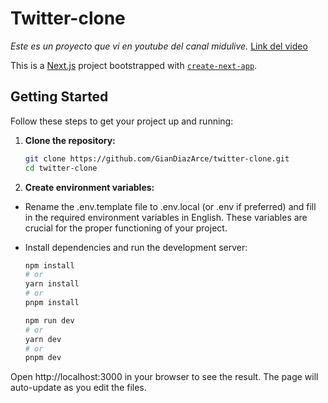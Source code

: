 # Twitter-clone

*Este es un proyecto que vi en youtube del canal midulive.*
[Link del video](https://youtu.be/V_kD2q_aoy8?si=hV_691s13luqxIvl)

This is a [Next.js](https://nextjs.org/) project bootstrapped with [`create-next-app`](https://github.com/vercel/next.js/tree/canary/packages/create-next-app).

## Getting Started

Follow these steps to get your project up and running:

1. **Clone the repository:**

   ```bash
   git clone https://github.com/GianDiazArce/twitter-clone.git
   cd twitter-clone
   ```

2. **Create environment variables:**

- Rename the .env.template file to .env.local (or .env if preferred) and fill in the required environment variables in English. These variables are crucial for the proper functioning of your project.

- Install dependencies and run the development server:
  ```bash
  npm install
  # or
  yarn install
  # or
  pnpm install

  npm run dev
  # or
  yarn dev
  # or
  pnpm dev
  ```

Open http://localhost:3000 in your browser to see the result. The page will auto-update as you edit the files.